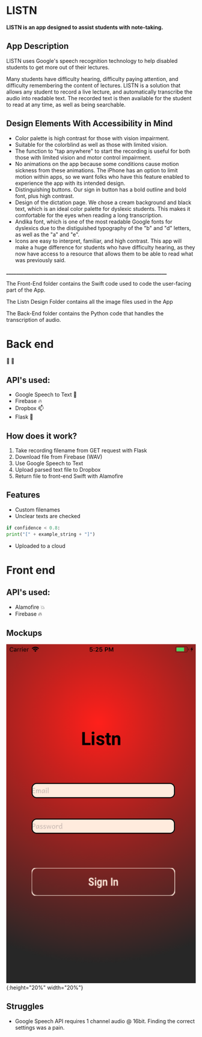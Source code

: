 # LISTN

**LISTN is an app designed to assist students with note-taking.**
## App Description
LISTN uses Google's speech recognition technology to help disabled students to get more out of their lectures.

Many students have difficulty hearing, difficulty paying attention, and difficulty remembering the content of lectures.
LISTN is a solution that allows any student to record a live lecture, and automatically transcribe the audio into readable text. The recorded text is then available for the student to read at any time, as well as being searchable.

## Design Elements With Accessibility in Mind
- Color palette is high contrast for those with vision impairment.
- Suitable for the colorblind as well as those with limited vision.
- The function to "tap anywhere" to start the recording is useful for both those with limited vision and motor control impairment.
- No animations on the app because some conditions cause motion sickness from these animations. The iPhone has an option to limit motion within apps, so we want folks who have this feature enabled to experience the app with its intended design.
- Distinguishing buttons. Our sign in button has a bold outline and bold font, plus high contrast.
- Design of the dictation page. We chose a cream background and black text, which is an ideal color palette for dyslexic students. This makes it comfortable for the eyes when reading a long transcription.
- Andika font, which is one of the most readable Google fonts for dyslexics due to the distiguished typography of the "b" and "d" letters, as well as the "a" and "e".
- Icons are easy to interpret, familiar, and high contrast.
This app will make a huge difference for students who have difficulty hearing, as they now have access to a resource that allows them to be able to read what was previously said.

**________________________________________________________________**

The Front-End folder contains the Swift code used to code the user-facing part of the App.

The Listn Design Folder contains all the image files used in the App

The Back-End folder contains the Python code that handles the transcription of audio. 

# Back end 
#### :microphone: :memo:

## API's used:
- Google Speech to Text :speech_balloon:
- Firebase :fire:
- Dropbox :mailbox:
- Flask :sake:

## How does it work?
1. Take recording filename from GET request with Flask
2. Download file from Firebase (WAV)
3. Use Google Speech to Text
4. Upload parsed text file to Dropbox
5. Return file to front-end Swift with Alamofire

## Features
- Custom filenames 
- Unclear texts are checked
```python
if confidence < 0.8:
print("[" + example_string + "]")
```
- Uploaded to a cloud 


# Front end
## API's used:
- Alamofire :boom:
- Firebase :fire:

## Mockups
![](/mockups/P1.png){:height="20%" width="20%"}

## Struggles
- Google Speech API requires 1 channel audio @ 16bit. Finding the correct settings was a pain.
